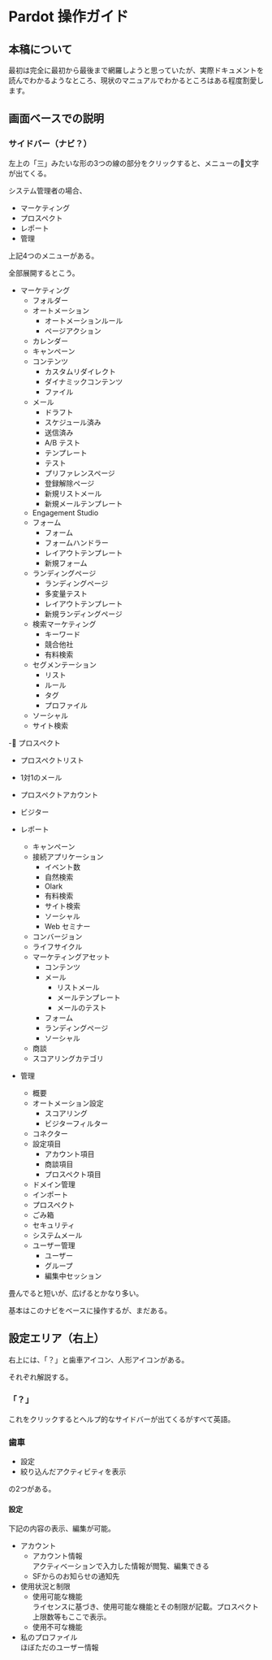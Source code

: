 # Pardot 操作ガイド


## 本稿について

最初は完全に最初から最後まで網羅しようと思っていたが、実際ドキュメントを読んでわかるようなところ、現状のマニュアルでわかるところはある程度割愛します。


## 画面ベースでの説明

### サイドバー（ナビ？）
左上の「三」みたいな形の3つの線の部分をクリックすると、メニューの文字が出てくる。

システム管理者の場合、

- マーケティング
- プロスペクト
- レポート
- 管理

上記4つのメニューがある。

全部展開するとこう。

- マーケティング
  - フォルダー
  - オートメーション
    - オートメーションルール
    - ページアクション
  - カレンダー
  - キャンペーン
  - コンテンツ
    - カスタムリダイレクト
    - ダイナミックコンテンツ
    - ファイル
  - メール
    - ドラフト
    - スケジュール済み
    - 送信済み
    - A/B テスト
    - テンプレート
    - テスト
    - プリファレンスページ
    - 登録解除ページ
    - 新規リストメール
    - 新規メールテンプレート
  - Engagement Studio
  - フォーム
    - フォーム
    - フォームハンドラー
    - レイアウトテンプレート
    - 新規フォーム
  - ランディングページ
    - ランディングページ
    - 多変量テスト
    - レイアウトテンプレート
    - 新規ランディングページ
  - 検索マーケティング
    - キーワード
    - 競合他社
    - 有料検索
  - セグメンテーション
    - リスト
    - ルール
    - タグ
    - プロファイル
  - ソーシャル
  - サイト検索


- プロスペクト
  - プロスペクトリスト
  - 1対1のメール
  - プロスペクトアカウント
  - ビジター

- レポート
  - キャンペーン
  - 接続アプリケーション
    - イベント数
    - 自然検索
    - Olark
    - 有料検索
    - サイト検索
    - ソーシャル
    - Web セミナー
  - コンバージョン
  - ライフサイクル
  - マーケティングアセット
    - コンテンツ
    - メール
      - リストメール
      - メールテンプレート
      - メールのテスト
    - フォーム
    - ランディングページ
    - ソーシャル
  - 商談
  - スコアリングカテゴリ


- 管理
  - 概要
  - オートメーション設定
    - スコアリング
    - ビジターフィルター
  - コネクター
  - 設定項目
    - アカウント項目
    - 商談項目
    - プロスペクト項目
  - ドメイン管理
  - インポート
   - プロスペクト
  - ごみ箱
  - セキュリティ
  - システムメール
  - ユーザー管理
    - ユーザー
    - グループ
    - 編集中セッション




畳んでると短いが、広げるとかなり多い。

基本はこのナビをベースに操作するが、まだある。


## 設定エリア（右上）

右上には、「？」と歯車アイコン、人形アイコンがある。

それぞれ解説する。

### 「？」
これをクリックするとヘルプ的なサイドバーが出てくるがすべて英語。

### 歯車
- 設定
- 絞り込んだアクティビティを表示

の2つがある。

#### 設定
下記の内容の表示、編集が可能。
- アカウント
  - アカウント情報  
    アクティベーションで入力した情報が閲覧、編集できる
  - SFからのお知らせの通知先
- 使用状況と制限
  - 使用可能な機能  
  ライセンスに基づき、使用可能な機能とその制限が記載。プロスペクト上限数等もここで表示。
  - 使用不可な機能
- 私のプロファイル  
  ほぼただのユーザー情報
